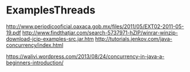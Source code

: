 # ExamplesThreads 

http://www.periodicooficial.oaxaca.gob.mx/files/2011/05/EXT02-2011-05-19.pdf
http://www.findthatjar.com/search-5737971-hZIP/winrar-winzip-download-jcip-examples-src.jar.htm
http://tutorials.jenkov.com/java-concurrency/index.html

https://walivi.wordpress.com/2013/08/24/concurrency-in-java-a-beginners-introduction/

